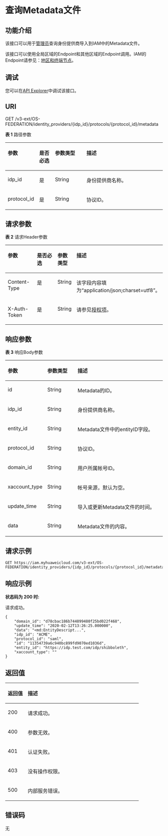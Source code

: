 # 查询Metadata文件<a name="iam_13_0502"></a>

## 功能介绍<a name="zh-cn_topic_0224276918_section745715165013"></a>

该接口可以用于<u>[管理员](https://support.huaweicloud.com/usermanual-iam/iam_01_0001.html)</u><u></u>查询身份提供商导入到IAM中的Metadata文件。

该接口可以使用全局区域的Endpoint和其他区域的Endpoint调用。IAM的Endpoint请参见：[地区和终端节点](https://developer.huaweicloud.com/endpoint?IAM)。

## 调试<a name="section12629173181617"></a>

您可以在[API Explorer](https://apiexplorer.developer.huaweicloud.com/apiexplorer/doc?product=IAM&api=ShowMetadata)中调试该接口。

## URI<a name="zh-cn_topic_0224276918_section19463154503"></a>

GET /v3-ext/OS-FEDERATION/identity\_providers/\{idp\_id\}/protocols/\{protocol\_id\}/metadata

**表 1**  路径参数

<a name="zh-cn_topic_0224276918_table64720153502"></a>
<table><thead align="left"><tr id="zh-cn_topic_0224276918_row6473154503"><th class="cellrowborder" valign="top" width="20%" id="mcps1.2.5.1.1"><p id="zh-cn_topic_0224276918_p14471815125015"><a name="zh-cn_topic_0224276918_p14471815125015"></a><a name="zh-cn_topic_0224276918_p14471815125015"></a>参数</p>
</th>
<th class="cellrowborder" valign="top" width="10%" id="mcps1.2.5.1.2"><p id="zh-cn_topic_0224276918_p24881512501"><a name="zh-cn_topic_0224276918_p24881512501"></a><a name="zh-cn_topic_0224276918_p24881512501"></a>是否必选</p>
</th>
<th class="cellrowborder" valign="top" width="20%" id="mcps1.2.5.1.3"><p id="zh-cn_topic_0224276918_p174817150509"><a name="zh-cn_topic_0224276918_p174817150509"></a><a name="zh-cn_topic_0224276918_p174817150509"></a>参数类型</p>
</th>
<th class="cellrowborder" valign="top" width="50%" id="mcps1.2.5.1.4"><p id="zh-cn_topic_0224276918_p84881516507"><a name="zh-cn_topic_0224276918_p84881516507"></a><a name="zh-cn_topic_0224276918_p84881516507"></a>描述</p>
</th>
</tr>
</thead>
<tbody><tr id="zh-cn_topic_0224276918_row154714159501"><td class="cellrowborder" valign="top" width="20%" headers="mcps1.2.5.1.1 "><p id="zh-cn_topic_0224276918_p148111513509"><a name="zh-cn_topic_0224276918_p148111513509"></a><a name="zh-cn_topic_0224276918_p148111513509"></a>idp_id</p>
</td>
<td class="cellrowborder" valign="top" width="10%" headers="mcps1.2.5.1.2 "><p id="zh-cn_topic_0224276918_p1349215205012"><a name="zh-cn_topic_0224276918_p1349215205012"></a><a name="zh-cn_topic_0224276918_p1349215205012"></a>是</p>
</td>
<td class="cellrowborder" valign="top" width="20%" headers="mcps1.2.5.1.3 "><p id="zh-cn_topic_0224276918_p3492157507"><a name="zh-cn_topic_0224276918_p3492157507"></a><a name="zh-cn_topic_0224276918_p3492157507"></a>String</p>
</td>
<td class="cellrowborder" valign="top" width="50%" headers="mcps1.2.5.1.4 "><p id="zh-cn_topic_0224276985_p134475234912"><a name="zh-cn_topic_0224276985_p134475234912"></a><a name="zh-cn_topic_0224276985_p134475234912"></a>身份提供商名称。</p>
</td>
</tr>
<tr id="zh-cn_topic_0224276918_row17471415165019"><td class="cellrowborder" valign="top" width="20%" headers="mcps1.2.5.1.1 "><p id="zh-cn_topic_0224276918_p17507155502"><a name="zh-cn_topic_0224276918_p17507155502"></a><a name="zh-cn_topic_0224276918_p17507155502"></a>protocol_id</p>
</td>
<td class="cellrowborder" valign="top" width="10%" headers="mcps1.2.5.1.2 "><p id="zh-cn_topic_0224276918_p1350201545010"><a name="zh-cn_topic_0224276918_p1350201545010"></a><a name="zh-cn_topic_0224276918_p1350201545010"></a>是</p>
</td>
<td class="cellrowborder" valign="top" width="20%" headers="mcps1.2.5.1.3 "><p id="zh-cn_topic_0224276918_p1550815185011"><a name="zh-cn_topic_0224276918_p1550815185011"></a><a name="zh-cn_topic_0224276918_p1550815185011"></a>String</p>
</td>
<td class="cellrowborder" valign="top" width="50%" headers="mcps1.2.5.1.4 "><p id="zh-cn_topic_0224276918_p3512015195010"><a name="zh-cn_topic_0224276918_p3512015195010"></a><a name="zh-cn_topic_0224276918_p3512015195010"></a>协议ID。</p>
</td>
</tr>
</tbody>
</table>

## 请求参数<a name="zh-cn_topic_0224276918_section10511315195020"></a>

**表 2**  请求Header参数

<a name="zh-cn_topic_0224276918_HeaderParameter"></a>
<table><thead align="left"><tr id="zh-cn_topic_0224276918_row7512156509"><th class="cellrowborder" valign="top" width="20%" id="mcps1.2.5.1.1"><p id="zh-cn_topic_0224276918_p2052101520508"><a name="zh-cn_topic_0224276918_p2052101520508"></a><a name="zh-cn_topic_0224276918_p2052101520508"></a>参数</p>
</th>
<th class="cellrowborder" valign="top" width="20%" id="mcps1.2.5.1.2"><p id="zh-cn_topic_0224276918_p11521315115010"><a name="zh-cn_topic_0224276918_p11521315115010"></a><a name="zh-cn_topic_0224276918_p11521315115010"></a>是否必选</p>
</th>
<th class="cellrowborder" valign="top" width="10%" id="mcps1.2.5.1.3"><p id="zh-cn_topic_0224276918_p953315195016"><a name="zh-cn_topic_0224276918_p953315195016"></a><a name="zh-cn_topic_0224276918_p953315195016"></a>参数类型</p>
</th>
<th class="cellrowborder" valign="top" width="50%" id="mcps1.2.5.1.4"><p id="zh-cn_topic_0224276918_p1053415155015"><a name="zh-cn_topic_0224276918_p1053415155015"></a><a name="zh-cn_topic_0224276918_p1053415155015"></a>描述</p>
</th>
</tr>
</thead>
<tbody><tr id="zh-cn_topic_0224276918_row151915155014"><td class="cellrowborder" valign="top" width="20%" headers="mcps1.2.5.1.1 "><p id="zh-cn_topic_0224276918_p15536153507"><a name="zh-cn_topic_0224276918_p15536153507"></a><a name="zh-cn_topic_0224276918_p15536153507"></a>Content-Type</p>
</td>
<td class="cellrowborder" valign="top" width="20%" headers="mcps1.2.5.1.2 "><p id="zh-cn_topic_0224276918_p4539156507"><a name="zh-cn_topic_0224276918_p4539156507"></a><a name="zh-cn_topic_0224276918_p4539156507"></a>是</p>
</td>
<td class="cellrowborder" valign="top" width="10%" headers="mcps1.2.5.1.3 "><p id="zh-cn_topic_0224276918_p35451519507"><a name="zh-cn_topic_0224276918_p35451519507"></a><a name="zh-cn_topic_0224276918_p35451519507"></a>String</p>
</td>
<td class="cellrowborder" valign="top" width="50%" headers="mcps1.2.5.1.4 "><p id="zh-cn_topic_0224276918_p154161519506"><a name="zh-cn_topic_0224276918_p154161519506"></a><a name="zh-cn_topic_0224276918_p154161519506"></a>该字段内容填为“application/json;charset=utf8”。</p>
</td>
</tr>
<tr id="zh-cn_topic_0224276918_row351111515508"><td class="cellrowborder" valign="top" width="20%" headers="mcps1.2.5.1.1 "><p id="zh-cn_topic_0224276918_p154161514501"><a name="zh-cn_topic_0224276918_p154161514501"></a><a name="zh-cn_topic_0224276918_p154161514501"></a>X-Auth-Token</p>
</td>
<td class="cellrowborder" valign="top" width="20%" headers="mcps1.2.5.1.2 "><p id="zh-cn_topic_0224276918_p9543158502"><a name="zh-cn_topic_0224276918_p9543158502"></a><a name="zh-cn_topic_0224276918_p9543158502"></a>是</p>
</td>
<td class="cellrowborder" valign="top" width="10%" headers="mcps1.2.5.1.3 "><p id="zh-cn_topic_0224276918_p1254315125013"><a name="zh-cn_topic_0224276918_p1254315125013"></a><a name="zh-cn_topic_0224276918_p1254315125013"></a>String</p>
</td>
<td class="cellrowborder" valign="top" width="50%" headers="mcps1.2.5.1.4 "><p id="zh-cn_topic_0224276918_p1554515135013"><a name="zh-cn_topic_0224276918_p1554515135013"></a><a name="zh-cn_topic_0224276918_p1554515135013"></a>请参见<a href="授权项.md">授权项</a>。</p>
</td>
</tr>
</tbody>
</table>

## 响应参数<a name="zh-cn_topic_0224276918_section75510157503"></a>

**表 3**  响应Body参数

<a name="zh-cn_topic_0224276918_responseParameter"></a>
<table><thead align="left"><tr id="zh-cn_topic_0224276918_row7551215145020"><th class="cellrowborder" valign="top" width="20%" id="mcps1.2.4.1.1"><p id="zh-cn_topic_0224276918_p356141565017"><a name="zh-cn_topic_0224276918_p356141565017"></a><a name="zh-cn_topic_0224276918_p356141565017"></a>参数</p>
</th>
<th class="cellrowborder" valign="top" width="20%" id="mcps1.2.4.1.2"><p id="zh-cn_topic_0224276918_p1057121545012"><a name="zh-cn_topic_0224276918_p1057121545012"></a><a name="zh-cn_topic_0224276918_p1057121545012"></a>参数类型</p>
</th>
<th class="cellrowborder" valign="top" width="60%" id="mcps1.2.4.1.3"><p id="zh-cn_topic_0224276918_p657715105015"><a name="zh-cn_topic_0224276918_p657715105015"></a><a name="zh-cn_topic_0224276918_p657715105015"></a>描述</p>
</th>
</tr>
</thead>
<tbody><tr id="zh-cn_topic_0224276918_row145511516509"><td class="cellrowborder" valign="top" width="20%" headers="mcps1.2.4.1.1 "><p id="zh-cn_topic_0224276918_p115713157503"><a name="zh-cn_topic_0224276918_p115713157503"></a><a name="zh-cn_topic_0224276918_p115713157503"></a>id</p>
</td>
<td class="cellrowborder" valign="top" width="20%" headers="mcps1.2.4.1.2 "><p id="zh-cn_topic_0224276918_p1157171514505"><a name="zh-cn_topic_0224276918_p1157171514505"></a><a name="zh-cn_topic_0224276918_p1157171514505"></a>String</p>
</td>
<td class="cellrowborder" valign="top" width="60%" headers="mcps1.2.4.1.3 "><p id="zh-cn_topic_0224276918_p258111519509"><a name="zh-cn_topic_0224276918_p258111519509"></a><a name="zh-cn_topic_0224276918_p258111519509"></a>Metadata的ID。</p>
</td>
</tr>
<tr id="zh-cn_topic_0224276918_row5561015195019"><td class="cellrowborder" valign="top" width="20%" headers="mcps1.2.4.1.1 "><p id="zh-cn_topic_0224276918_p1058815145012"><a name="zh-cn_topic_0224276918_p1058815145012"></a><a name="zh-cn_topic_0224276918_p1058815145012"></a>idp_id</p>
</td>
<td class="cellrowborder" valign="top" width="20%" headers="mcps1.2.4.1.2 "><p id="zh-cn_topic_0224276918_p185831514505"><a name="zh-cn_topic_0224276918_p185831514505"></a><a name="zh-cn_topic_0224276918_p185831514505"></a>String</p>
</td>
<td class="cellrowborder" valign="top" width="60%" headers="mcps1.2.4.1.3 "><p id="p1973311093314"><a name="p1973311093314"></a><a name="p1973311093314"></a>身份提供商名称。</p>
</td>
</tr>
<tr id="zh-cn_topic_0224276918_row956415155019"><td class="cellrowborder" valign="top" width="20%" headers="mcps1.2.4.1.1 "><p id="zh-cn_topic_0224276918_p858161545014"><a name="zh-cn_topic_0224276918_p858161545014"></a><a name="zh-cn_topic_0224276918_p858161545014"></a>entity_id</p>
</td>
<td class="cellrowborder" valign="top" width="20%" headers="mcps1.2.4.1.2 "><p id="zh-cn_topic_0224276918_p175981595017"><a name="zh-cn_topic_0224276918_p175981595017"></a><a name="zh-cn_topic_0224276918_p175981595017"></a>String</p>
</td>
<td class="cellrowborder" valign="top" width="60%" headers="mcps1.2.4.1.3 "><p id="zh-cn_topic_0224276918_p1159141555013"><a name="zh-cn_topic_0224276918_p1159141555013"></a><a name="zh-cn_topic_0224276918_p1159141555013"></a>Metadata文件中的entityID字段。</p>
</td>
</tr>
<tr id="zh-cn_topic_0224276918_row1656191535019"><td class="cellrowborder" valign="top" width="20%" headers="mcps1.2.4.1.1 "><p id="zh-cn_topic_0224276918_p155921525017"><a name="zh-cn_topic_0224276918_p155921525017"></a><a name="zh-cn_topic_0224276918_p155921525017"></a>protocol_id</p>
</td>
<td class="cellrowborder" valign="top" width="20%" headers="mcps1.2.4.1.2 "><p id="zh-cn_topic_0224276918_p35915158509"><a name="zh-cn_topic_0224276918_p35915158509"></a><a name="zh-cn_topic_0224276918_p35915158509"></a>String</p>
</td>
<td class="cellrowborder" valign="top" width="60%" headers="mcps1.2.4.1.3 "><p id="zh-cn_topic_0224276918_p8591915175017"><a name="zh-cn_topic_0224276918_p8591915175017"></a><a name="zh-cn_topic_0224276918_p8591915175017"></a>协议ID。</p>
</td>
</tr>
<tr id="zh-cn_topic_0224276918_row056111511503"><td class="cellrowborder" valign="top" width="20%" headers="mcps1.2.4.1.1 "><p id="zh-cn_topic_0224276918_p13601515165016"><a name="zh-cn_topic_0224276918_p13601515165016"></a><a name="zh-cn_topic_0224276918_p13601515165016"></a>domain_id</p>
</td>
<td class="cellrowborder" valign="top" width="20%" headers="mcps1.2.4.1.2 "><p id="zh-cn_topic_0224276918_p46011518502"><a name="zh-cn_topic_0224276918_p46011518502"></a><a name="zh-cn_topic_0224276918_p46011518502"></a>String</p>
</td>
<td class="cellrowborder" valign="top" width="60%" headers="mcps1.2.4.1.3 "><p id="zh-cn_topic_0224276918_p460121585015"><a name="zh-cn_topic_0224276918_p460121585015"></a><a name="zh-cn_topic_0224276918_p460121585015"></a>用户所属帐号ID。</p>
</td>
</tr>
<tr id="zh-cn_topic_0224276918_row1056015145018"><td class="cellrowborder" valign="top" width="20%" headers="mcps1.2.4.1.1 "><p id="zh-cn_topic_0224276918_p12609151505"><a name="zh-cn_topic_0224276918_p12609151505"></a><a name="zh-cn_topic_0224276918_p12609151505"></a>xaccount_type</p>
</td>
<td class="cellrowborder" valign="top" width="20%" headers="mcps1.2.4.1.2 "><p id="zh-cn_topic_0224276918_p360191515501"><a name="zh-cn_topic_0224276918_p360191515501"></a><a name="zh-cn_topic_0224276918_p360191515501"></a>String</p>
</td>
<td class="cellrowborder" valign="top" width="60%" headers="mcps1.2.4.1.3 "><p id="zh-cn_topic_0224276918_p1061181525012"><a name="zh-cn_topic_0224276918_p1061181525012"></a><a name="zh-cn_topic_0224276918_p1061181525012"></a>帐号来源，默认为空。</p>
</td>
</tr>
<tr id="zh-cn_topic_0224276918_row16560151502"><td class="cellrowborder" valign="top" width="20%" headers="mcps1.2.4.1.1 "><p id="zh-cn_topic_0224276918_p86181555011"><a name="zh-cn_topic_0224276918_p86181555011"></a><a name="zh-cn_topic_0224276918_p86181555011"></a>update_time</p>
</td>
<td class="cellrowborder" valign="top" width="20%" headers="mcps1.2.4.1.2 "><p id="zh-cn_topic_0224276918_p1361915145011"><a name="zh-cn_topic_0224276918_p1361915145011"></a><a name="zh-cn_topic_0224276918_p1361915145011"></a>String</p>
</td>
<td class="cellrowborder" valign="top" width="60%" headers="mcps1.2.4.1.3 "><p id="zh-cn_topic_0224276918_p176131535016"><a name="zh-cn_topic_0224276918_p176131535016"></a><a name="zh-cn_topic_0224276918_p176131535016"></a>导入或更新Metadata文件的时间。</p>
</td>
</tr>
<tr id="zh-cn_topic_0224276918_row256201575019"><td class="cellrowborder" valign="top" width="20%" headers="mcps1.2.4.1.1 "><p id="zh-cn_topic_0224276918_p4611515135010"><a name="zh-cn_topic_0224276918_p4611515135010"></a><a name="zh-cn_topic_0224276918_p4611515135010"></a>data</p>
</td>
<td class="cellrowborder" valign="top" width="20%" headers="mcps1.2.4.1.2 "><p id="zh-cn_topic_0224276918_p1362171514507"><a name="zh-cn_topic_0224276918_p1362171514507"></a><a name="zh-cn_topic_0224276918_p1362171514507"></a>String</p>
</td>
<td class="cellrowborder" valign="top" width="60%" headers="mcps1.2.4.1.3 "><p id="zh-cn_topic_0224276918_p18621715115018"><a name="zh-cn_topic_0224276918_p18621715115018"></a><a name="zh-cn_topic_0224276918_p18621715115018"></a>Metadata文件的内容。</p>
</td>
</tr>
</tbody>
</table>

## 请求示例<a name="zh-cn_topic_0224276918_section962201517505"></a>

```
GET https://iam.myhuaweicloud.com/v3-ext/OS-FEDERATION/identity_providers/{idp_id}/protocols/{protocol_id}/metadata
```

## 响应示例<a name="zh-cn_topic_0224276918_section15632153509"></a>

**状态码为 200 时:**

请求成功。

```
{
    "domain_id": "d78cbac186b744899480f25bd022f468",
    "update_time": "2020-02-12T13:26:25.000000",
    "data": "<md:EntityDescript...",
    "idp_id": "ACME",
    "protocol_id": "saml",
    "id": "11354739a6c940bc899fd9070ed1036d",
    "entity_id": "https://idp.test.com/idp/shibboleth",
    "xaccount_type": ""
}
```

## 返回值<a name="zh-cn_topic_0224276918_section966111575013"></a>

<a name="zh-cn_topic_0224276918_table4327"></a>
<table><thead align="left"><tr id="zh-cn_topic_0224276918_row106651545014"><th class="cellrowborder" valign="top" width="15%" id="mcps1.1.3.1.1"><p id="zh-cn_topic_0224276918_p1367171565013"><a name="zh-cn_topic_0224276918_p1367171565013"></a><a name="zh-cn_topic_0224276918_p1367171565013"></a>返回值</p>
</th>
<th class="cellrowborder" valign="top" width="85%" id="mcps1.1.3.1.2"><p id="zh-cn_topic_0224276918_p1967215195018"><a name="zh-cn_topic_0224276918_p1967215195018"></a><a name="zh-cn_topic_0224276918_p1967215195018"></a>描述</p>
</th>
</tr>
</thead>
<tbody><tr id="zh-cn_topic_0224276918_row1866121517504"><td class="cellrowborder" valign="top" width="15%" headers="mcps1.1.3.1.1 "><p id="zh-cn_topic_0224276918_p106781510502"><a name="zh-cn_topic_0224276918_p106781510502"></a><a name="zh-cn_topic_0224276918_p106781510502"></a>200</p>
</td>
<td class="cellrowborder" valign="top" width="85%" headers="mcps1.1.3.1.2 "><p id="zh-cn_topic_0224276918_p56761518504"><a name="zh-cn_topic_0224276918_p56761518504"></a><a name="zh-cn_topic_0224276918_p56761518504"></a>请求成功。</p>
</td>
</tr>
<tr id="zh-cn_topic_0224276918_row8661615195016"><td class="cellrowborder" valign="top" width="15%" headers="mcps1.1.3.1.1 "><p id="zh-cn_topic_0224276918_p16861545016"><a name="zh-cn_topic_0224276918_p16861545016"></a><a name="zh-cn_topic_0224276918_p16861545016"></a>400</p>
</td>
<td class="cellrowborder" valign="top" width="85%" headers="mcps1.1.3.1.2 "><p id="zh-cn_topic_0224276918_p1868215135017"><a name="zh-cn_topic_0224276918_p1868215135017"></a><a name="zh-cn_topic_0224276918_p1868215135017"></a>参数无效。</p>
</td>
</tr>
<tr id="zh-cn_topic_0224276918_row196611545015"><td class="cellrowborder" valign="top" width="15%" headers="mcps1.1.3.1.1 "><p id="zh-cn_topic_0224276918_p96851515020"><a name="zh-cn_topic_0224276918_p96851515020"></a><a name="zh-cn_topic_0224276918_p96851515020"></a>401</p>
</td>
<td class="cellrowborder" valign="top" width="85%" headers="mcps1.1.3.1.2 "><p id="zh-cn_topic_0224276918_p18684153501"><a name="zh-cn_topic_0224276918_p18684153501"></a><a name="zh-cn_topic_0224276918_p18684153501"></a>认证失败。</p>
</td>
</tr>
<tr id="zh-cn_topic_0224276918_row16641525018"><td class="cellrowborder" valign="top" width="15%" headers="mcps1.1.3.1.1 "><p id="zh-cn_topic_0224276918_p16819153507"><a name="zh-cn_topic_0224276918_p16819153507"></a><a name="zh-cn_topic_0224276918_p16819153507"></a>403</p>
</td>
<td class="cellrowborder" valign="top" width="85%" headers="mcps1.1.3.1.2 "><p id="zh-cn_topic_0224276918_p76921512508"><a name="zh-cn_topic_0224276918_p76921512508"></a><a name="zh-cn_topic_0224276918_p76921512508"></a>没有操作权限。</p>
</td>
</tr>
<tr id="zh-cn_topic_0224276918_row106617152504"><td class="cellrowborder" valign="top" width="15%" headers="mcps1.1.3.1.1 "><p id="zh-cn_topic_0224276918_p186915156508"><a name="zh-cn_topic_0224276918_p186915156508"></a><a name="zh-cn_topic_0224276918_p186915156508"></a>500</p>
</td>
<td class="cellrowborder" valign="top" width="85%" headers="mcps1.1.3.1.2 "><p id="zh-cn_topic_0224276918_p13691515135019"><a name="zh-cn_topic_0224276918_p13691515135019"></a><a name="zh-cn_topic_0224276918_p13691515135019"></a>内部服务错误。</p>
</td>
</tr>
</tbody>
</table>

## 错误码<a name="zh-cn_topic_0224276918_section1569111565011"></a>

无

